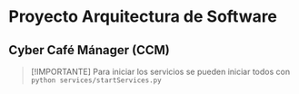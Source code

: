 # Proyecto Arquitectura de Software
## Cyber Café Mánager (CCM)



> [!IMPORTANTE]
> Para iniciar los servicios se pueden iniciar todos con `python services/startServices.py`
